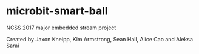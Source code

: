 # microbit-smart-ball

NCSS 2017 major embedded stream project

Created by Jaxon Kneipp, Kim Armstrong, Sean Hall, Alice Cao and Aleksa Sarai
